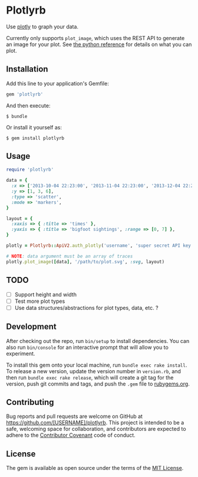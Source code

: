 # Plotlyrb

Use [plotly](https://plot.ly) to graph your data.

Currently only supports `plot_image`, which uses the REST API to generate an image for your plot. See [the python reference](https://plot.ly/python/reference/) for details on what you can plot.

## Installation

Add this line to your application's Gemfile:

```ruby
gem 'plotlyrb'
```

And then execute:

    $ bundle

Or install it yourself as:

    $ gem install plotlyrb

## Usage

```ruby
require 'plotlyrb'

data = {
  :x => ['2013-10-04 22:23:00', '2013-11-04 22:23:00', '2013-12-04 22:23:00'],
  :y => [1, 3, 6],
  :type => 'scatter',
  :mode => 'markers',
}

layout = {
  :xaxis => { :title => 'times' },
  :yaxis => { :title => 'bigfoot sightings', :range => [0, 7] },
}

plotly = Plotlyrb::ApiV2.auth_plotly('username', 'super secret API key')

# NOTE: data argument must be an array of traces
plotly.plot_image([data], '/path/to/plot.svg', :svg, layout)
```

## TODO
- [ ] Support height and width
- [ ] Test more plot types
- [ ] Use data structures/abstractions for plot types, data, etc. ?

## Development

After checking out the repo, run `bin/setup` to install dependencies. You can also run `bin/console` for an interactive prompt that will allow you to experiment.

To install this gem onto your local machine, run `bundle exec rake install`. To release a new version, update the version number in `version.rb`, and then run `bundle exec rake release`, which will create a git tag for the version, push git commits and tags, and push the `.gem` file to [rubygems.org](https://rubygems.org).

## Contributing

Bug reports and pull requests are welcome on GitHub at https://github.com/[USERNAME]/plotlyrb. This project is intended to be a safe, welcoming space for collaboration, and contributors are expected to adhere to the [Contributor Covenant](http://contributor-covenant.org) code of conduct.

## License

The gem is available as open source under the terms of the [MIT License](http://opensource.org/licenses/MIT).

